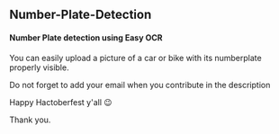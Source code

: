 ## Number-Plate-Detection

#### Number Plate detection using Easy OCR

You can easily upload a picture of a car or bike with its numberplate properly visible.

Do not forget to add your email when you contribute in the description

Happy Hactoberfest y'all 😉

Thank you.
